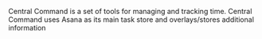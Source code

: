 Central Command is a set of tools for managing
and tracking time. Central Command uses Asana
as its main task store and overlays/stores
additional information
